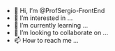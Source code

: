 - 👋 Hi, I’m @ProfSergio-FrontEnd
- 👀 I’m interested in ...
- 🌱 I’m currently learning ...
- 💞️ I’m looking to collaborate on ...
- 📫 How to reach me ...

<!---
ProfSergio-FrontEnd--- É um repositorio especial onde estarão atividades de HTML, css, banco de dados a serem compartilhados com os alunos do 2AT - de Escolas, o accesso é privado e deve ser solicitado>
